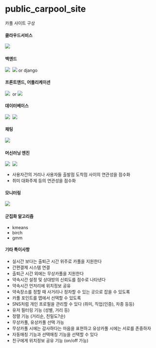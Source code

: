 <!--
<a href="링크걸_주소"><img src="https://img.shields.io/badge/쓰고자하는_텍스트-컬러코드?style=flat-square&logo=simpleicons에서_아이콘이름&logoColor=white&link=내링크"/></a>&nbsp;
-> 배지는 https://shields.io/
-> 아이콘은 https://simpleicons.org/
-->

# public_carpool_site
카풀 사이트 구상

#### 클라우드서비스
<img src="https://img.shields.io/badge/Google_Cloud-4285F4?style=flat-square&logo=googlecloud&logoColor=white"/>&nbsp;

#### 백엔드
<img src="https://img.shields.io/badge/Python-3766AB?style=flat-square&logo=Python&logoColor=white"/>&nbsp;
<img src="https://img.shields.io/badge/ReactiveX-B7178C?style=flat-square&logo=ReactiveX&logoColor=white"/>&nbsp;or django

#### 프론트앤드, 어플리케이션
<img src="https://img.shields.io/badge/React-61DAFB?style=flat-square&logo=React&logoColor=white"/>&nbsp;
or
<img src="https://img.shields.io/badge/Flutter-02569B?style=flat-square&logo=Flutter&logoColor=white"/>&nbsp;

#### 데이터베이스
<img src="https://img.shields.io/badge/PostgreSQL-4169E1?style=flat-square&logo=PostgreSQL&logoColor=white"/>&nbsp;
<img src="https://img.shields.io/badge/Elasticsearch-005571?style=flat-square&logo=Elasticsearch&logoColor=white"/>&nbsp;

#### 채팅
<img src="https://img.shields.io/badge/Firebase-FFCA28?style=flat-square&logo=Firebase&logoColor=white"/>&nbsp;

#### 머신러닝 엔진
<img src="https://img.shields.io/badge/scikit_learn-F7931E?style=flat-square&logo=scikit-learn&logoColor=white"/>&nbsp;
<img src="https://img.shields.io/badge/TensorFlow-FF6F00?style=flat-square&logo=TensorFlow&logoColor=white"/>&nbsp;
- 사용자간의 거리나 사용자들 출발점 도착점 사이의 연관성을 점수화
- 취미 대화주제 등의 연관성을 점수화

#### 모니터링
<img src="https://img.shields.io/badge/Grafana-F46800?style=flat-square&logo=Grafana&logoColor=white"/>&nbsp;

#### 군집화 알고리즘
- kmeans
- birch
- gmm

#### 기타 특이사항

- 실시간 보다는 출퇴근 시간 위주로 카풀을 지원한다
- 간편결제 시스템 연결
- 출퇴근 시간 외에는 무상카풀을 지원한다
- 약속시간 설정 및 상대방의 신뢰도를 점수로 나타낸다
- 약속시간 언저리에 위치정보 공유
- 약속장소를 정할 때 사거리나 정차할 수 있는 곳으로 잡을 수 있도록
- 카풀 포인트를 맵에서 선택할 수 있도록
- SNS처럼 개인 프로필을 관리할 수 있다 (취미, 직업(인증), 차종 등등)
- 유저 필터링 기능 (성별, 거리 등)
- 정렬 기능 (거리순, 친밀도?순)
- 무상카풀, 유상카풀 선택 가능
- 무상카풀 시에는 감사하다는 마음을 표현하고 유상카풀 시에는 서로를 존중하자
- 자동매칭 기능과 선택매칭 기능을 선택할 수 있다
- 친구에게 위치정보 공유 기능 (on/off 가능)
